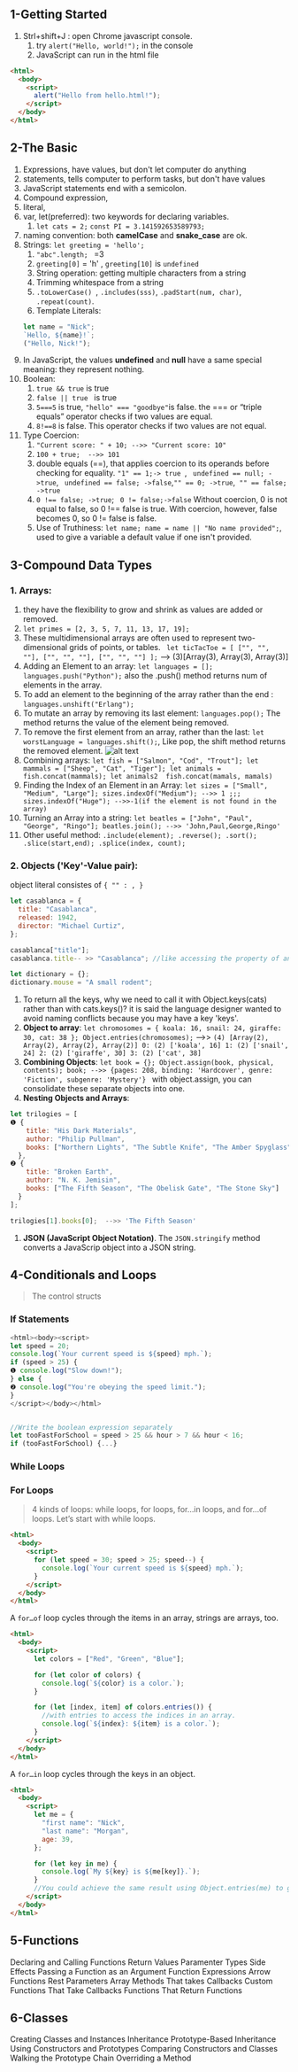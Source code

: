## 1-Getting Started

1. Strl+shift+J : open Chrome javascript console.
   1. try `alert("Hello, world!");` in the console
   2. JavaScript can run in the html file

```html
<html>
  <body>
    <script>
      alert("Hello from hello.html!");
    </script>
  </body>
</html>
```

## 2-The Basic

1. Expressions, have values, but don't let computer do anything
1. statements, tells computer to perform tasks, but don't have values
1. JavaScript statements end with a semicolon.
1. Compound expression,
1. literal,
1. var, let(preferred): two keywords for declaring variables.
   1. `let cats = 2;` `const PI = 3.141592653589793;`
1. naming convention: both **camelCase** and **snake_case** are ok.
1. Strings: `let greeting = 'hello';`
   1. `"abc".length; ` =3
   2. `greeting[0]` = 'h' , `greeting[10]` is `undefined   `
   3. String operation: getting multiple characters from a string
   4. Trimming whitespace from a string
   5. `.toLowerCase() `, `.includes(sss)`, `.padStart(num, char)`, `.repeat(count)`.
   6. Template Literals:
   ```js
   let name = "Nick";
   `Hello, ${name}!`;
   ("Hello, Nick!");
   ```
1. In JavaScript, the values **undefined** and **null** have a same special meaning: they represent nothing.
1. Boolean:
   1. `true && true` is true
   2. `false || true ` is true
   3. `5===5` is true, `"hello" === "goodbye"`is false. the === or “triple equals” operator checks if two values are equal.
   4. `8!==8` is false. This operator checks if two values are not equal.
1. Type Coercion:
   1. `"Current score: " + 10; -->> "Current score: 10" `
   2. `100 + true;  -->> 101`
   3. double equals (==), that applies coercion to its operands before checking for equality. `"1" == 1;-> true `, `
undefined == null; ->true`, `
undefined == false; ->false`,`"" == 0; ->true`,`
"" == false; ->true`
   4. `0 !== false; ->true`; ` 0 != false;->false` Without coercion, 0 is not equal to false, so 0 !== false is true. With coercion, however, false becomes 0, so 0 != false is false.
   5. Use of Truthiness: `let name;
name = name || "No name provided";`, used to give a variable a default value if one isn't provided.

## 3-Compound Data Types

### 1. Arrays:

1. they have the flexibility to grow and shrink as values are added or removed.
2. `let primes = [2, 3, 5, 7, 11, 13, 17, 19];`
3. These multidimensional arrays are often used to represent two-dimensional grids of points, or tables. `
let ticTacToe = [
  ["", "", ""],
  ["", "", ""],
  ["", "", ""]
];` --> (3)[Array(3), Array(3), Array(3)]
4. Adding an Element to an array: `let languages = [];
languages.push("Python");` also the .push() method returns num of elements in the array.
5. To add an element to the beginning of the array rather than the end : `languages.unshift("Erlang");`
6. To mutate an array by removing its last element: `languages.pop();` The method returns the value of the element being removed.
7. To remove the first element from an array, rather than the last: `let worstLanguage = languages.shift();`, Like pop, the shift method returns the removed element.
   ![alt text](./MarkdownResouces/push,pop,ushshift,shift%20to%20graphic.png)
8. Combining arrays: `let fish = ["Salmon", "Cod", "Trout"];
let mammals = ["Sheep", "Cat", "Tiger"];
let animals = fish.concat(mammals); let animals2  fish.concat(mamals, mamals)`
9. Finding the Index of an Element in an Array: `let sizes = ["Small", "Medium", "Large"];
sizes.indexOf("Medium"); -->> 1 ;;;
sizes.indexOf("Huge"); -->>-1(if the element is not found in the array)`
10. Turning an Array into a string: `let beatles = ["John", "Paul", "George", "Ringo"];
beatles.join(); -->>
'John,Paul,George,Ringo'`
11. Other useful method: `.include(element); .reverse(); .sort(); .slice(start,end); .splice(index, count);`

### 2. Objects ('Key'-Value pair):

object literal consistes of `{ "" : , }`

```js
let casablanca = {
  title: "Casablanca",
  released: 1942,
  director: "Michael Curtiz",
};

casablanca["title"];
casablanca.title-- >> "Casablanca"; //like accessing the property of an object.

let dictionary = {};
dictionary.mouse = "A small rodent";
```

1. To return all the keys, why we need to call it with Object.keys(cats) rather than with cats.keys()? it is said the language designer wanted to avoid naming conflicts because you may have a key 'keys'.
2. **Object to array**: `let chromosomes = {
  koala: 16,
  snail: 24,
  giraffe: 30,
  cat: 38
};
Object.entries(chromosomes);` -->> `(4) [Array(2), Array(2), Array(2), Array(2)]
  0: (2) ['koala', 16]
  1: (2) ['snail', 24]
  2: (2) ['giraffe', 30]
  3: (2) ['cat', 38]`
3. **Combining Objects**: `let book = {};
Object.assign(book, physical, contents);
book; -->> {pages: 208, binding: 'Hardcover', genre: 'Fiction', subgenre: 'Mystery'} ` with object.assign, you can consolidate these separate objects into one.
4. **Nesting Objects and Arrays**:

```js
let trilogies = [
❶ {
    title: "His Dark Materials",
    author: "Philip Pullman",
    books: ["Northern Lights", "The Subtle Knife", "The Amber Spyglass"]
  },
❷ {
    title: "Broken Earth",
    author: "N. K. Jemisin",
    books: ["The Fifth Season", "The Obelisk Gate", "The Stone Sky"]
  }
];

trilogies[1].books[0];  -->> 'The Fifth Season'
```

1. **JSON (JavaScript Object Notation)**. The `JSON.stringify` method converts a JavaScrip object into a JSON string.

## 4-Conditionals and Loops

> The control structs

### If Statements

```js
<html><body><script>
let speed = 20;
console.log(`Your current speed is ${speed} mph.`);
if (speed > 25) {
❶ console.log("Slow down!");
} else {
❷ console.log("You're obeying the speed limit.");
}
</script></body></html>


//Write the boolean expression separately
let tooFastForSchool = speed > 25 && hour > 7 && hour < 16;
if (tooFastForSchool) {...}
```

### While Loops

### For Loops

> 4 kinds of loops: while loops, for loops, for…in loops, and for…of loops. Let’s start with while loops.

```html
<html>
  <body>
    <script>
      for (let speed = 30; speed > 25; speed--) {
        console.log(`Your current speed is ${speed} mph.`);
      }
    </script>
  </body>
</html>
```

A `for…of` loop cycles through the items in an array, strings are arrays, too.

```html
<html>
  <body>
    <script>
      let colors = ["Red", "Green", "Blue"];

      for (let color of colors) {
        console.log(`${color} is a color.`);
      }

      for (let [index, item] of colors.entries()) {
        //with entries to access the indices in an array.
        console.log(`${index}: ${item} is a color.`);
      }
    </script>
  </body>
</html>
```

A `for…in` loop cycles through the keys in an object.

```html
<html>
  <body>
    <script>
      let me = {
        "first name": "Nick",
        "last name": "Morgan",
        age: 39,
      };

      for (let key in me) {
        console.log(`My ${key} is ${me[key]}.`);
      }
      //You could achieve the same result using Object.entries(me) to get an array of pairs of keys and values
    </script>
  </body>
</html>
```

## 5-Functions

Declaring and Calling Functions
Return Values
Paramenter Types
Side Effects
Passing a Function as an Argument
Function Expressions
Arrow Functions
Rest Parameters
Array Methods That takes Callbacks
Custom Functions That Take Callbacks
Functions That Return Functions

## 6-Classes

Creating Classes and Instances
Inheritance
Prototype-Based Inheritance
Using Constructors and Prototypes
Comparing Constructors and Classes
Walking the Prototype Chain
Overriding a Method

